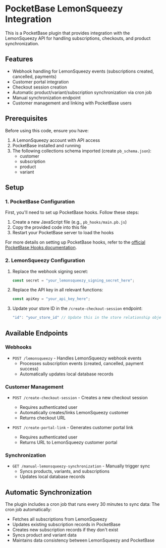 # PocketBase LemonSqueezy Integration

This is a PocketBase plugin that provides integration with the LemonSqueezy API for handling subscriptions, checkouts, and product synchronization.

## Features

- Webhook handling for LemonSqueezy events (subscriptions created, cancelled, payments)
- Customer portal integration
- Checkout session creation
- Automatic product/variant/subscription synchronization via cron job
- Manual synchronization endpoint
- Customer management and linking with PocketBase users

## Prerequisites

Before using this code, ensure you have:

1. A LemonSqueezy account with API access
2. PocketBase installed and running
3. The following collections schema imported (create `pb_schema.json`):
   - customer
   - subscription
   - product
   - variant

## Setup

### 1. PocketBase Configuration

First, you'll need to set up PocketBase hooks. Follow these steps:

1. Create a new JavaScript file (e.g., `pb_hooks/main.pb.js`)
2. Copy the provided code into this file
3. Restart your PocketBase server to load the hooks

For more details on setting up PocketBase hooks, refer to the [official PocketBase Hooks documentation](https://pocketbase.io/docs/js-overview/).

### 2. LemonSqueezy Configuration

1. Replace the webhook signing secret:
   ```javascript
   const secret = "your_lemonsqueezy_signing_secret_here";
   ```

2. Replace the API key in all relevant functions:
   ```javascript
   const apiKey = "your_api_key_here";
   ```

3. Update your store ID in the `/create-checkout-session` endpoint:
   ```javascript
   "id": "your_store_id" // Update this in the store relationship object
   ```

## Available Endpoints

### Webhooks
- `POST /lemonsqueezy` - Handles LemonSqueezy webhook events
  - Processes subscription events (created, cancelled, payment success)
  - Automatically updates local database records

### Customer Management
- `POST /create-checkout-session` - Creates a new checkout session
  - Requires authenticated user
  - Automatically creates/links LemonSqueezy customer
  - Returns checkout URL

- `POST /create-portal-link` - Generates customer portal link
  - Requires authenticated user
  - Returns URL to LemonSqueezy customer portal

### Synchronization
- `GET /manual-lemonsqueezy-synchronization` - Manually trigger sync
  - Syncs products, variants, and subscriptions
  - Updates local database records

## Automatic Synchronization

The plugin includes a cron job that runs every 30 minutes to sync data:
The cron job automatically:

- Fetches all subscriptions from LemonSqueezy
- Updates existing subscription records in PocketBase
- Creates new subscription records if they don't exist
- Syncs product and variant data
- Maintains data consistency between LemonSqueezy and PocketBase

